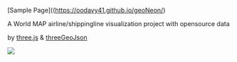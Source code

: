 [Sample Page]((https://oodavy41.github.io/geoNeon/)

A World MAP airline/shippingline visualization project
with opensource data

by [three.js](https://threejs.org/) & [threeGeoJson](http://jdomingu.github.io/ThreeGeoJSON/)

![](https://files.catbox.moe/9sf1j8.png)
